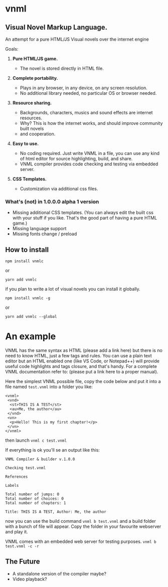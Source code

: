# vnml

## Visual Novel Markup Language.

An attempt for a pure HTML/JS Visual novels over the internet engine

Goals:

1. **Pure HTML/JS game.**

   - The novel is stored directly in HTML file.

2. **Complete portability.**

   - Plays in any browser, in any device, on any screen resolution.
   - No additional library needed, no particular OS or browser needed.

3. **Resource sharing.**

   - Backgrounds, characters, musics and sound effects are internet resources.
   - Why? This is how the internet works, and should improve community built novels
   - and cooperation.

4. **Easy to use.**

   - No coding required. Just write VNML in a file, you can use any kind of html editor for source highlighting, build, and share.
   - VNML compiler provides code checking and testing via embedded server.

5. **CSS Templates.**

   - Customization via additional css files.

### What's (not) in 1.0.0.0 alpha 1 version

- Missing additional CSS templates. (You can always edit the built css with your stuff if you like. That's the good part of having a pure HTML game.)
- Missing language support
- Missing fonts change / preload

## How to install

`npm install vnmlc`

or

`yarn add vnmlc`

if you plan to write a lot of visual novels you can install it globally.

`npm install vnmlc -g`

or

`yarn add vnmlc --global`

# An example

VNML has the same syntax as HTML (please add a link here) but there is no need to know HTML, just a few tags and rules.
You can use a plain text editor but an HTML enabled one (like VS Code, or Notepad++) will provide useful code highlights and tags closure, and that's handy.
For a complete VNML documentation refer to: (please put a link here to a proper manual).

Here the simplest VNML possible file, copy the code below and put it into a file named `test.vnml` into a folder you like:

```
<vnml>
 <vnd>
  <st>THIS IS A TEST</st>
  <au>Me, the author</au>
 </vnd>
 <vn>
  <p>Hello! This is my first chapter!</p>
 </vn>
</vnml>

```

then launch `vnml c test.vnml`

If everything is ok you'll se an output like this:

```
VNML Compiler & builder v.1.0.0

Checking test.vnml

References

Labels

Total number of jumps: 0
Total number of choices: 0
Total number of chapters: 1

Title: THIS IS A TEST, Author: Me, the author
```

now you can use the build command `vnml b test.vnml`
and a build folder with a bunch of file will appear.
Copy the folder in your favourite webserver and play it.

VNML comes with an embedded web server for testing purposes.
`vnml b test.vnml -c -r`

## The Future

- A standalone version of the compiler maybe?
- Video playback?
